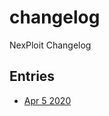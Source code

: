 # changelog
NexPloit Changelog

## Entries

* [Apr 5 2020](https://github.com/NeuraLegion/changelog/blob/master/changes/april-5-2020.md)
